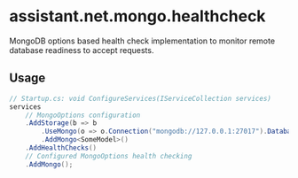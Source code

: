 ﻿# assistant.net.mongo.healthcheck

MongoDB options based health check implementation to monitor remote database readiness to accept requests.

## Usage

```csharp
// Startup.cs: void ConfigureServices(IServiceCollection services)
services
    // MongoOptions configuration
    .AddStorage(b => b
        .UseMongo(o => o.Connection("mongodb://127.0.0.1:27017").Database("Storage"))
        .AddMongo<SomeModel>()
    .AddHealthChecks()
    // Configured MongoOptions health checking
    .AddMongo();
```
